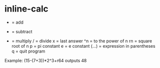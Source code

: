 # inline-calc

+ = add
- = subtract
* = multiply
/ = divide
x = last answer
^n = to the power of n
rn = square root of n
p = pi constant
e = e constant
(...) = expression in parentheses
q = quit program

Example:
(15-(7+3))*2^3+r64
outputs 48
